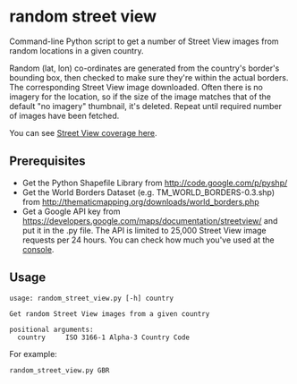 random street view
========

Command-line Python script to get a number of Street View images from random locations in a given country.

Random (lat, lon) co-ordinates are generated from the country's border's bounding box, then checked to make sure they're within the actual borders. The corresponding Street View image downloaded. Often there is no imagery for the location, so if the size of the image matches that of the default "no imagery" thumbnail, it's deleted. Repeat until required number of images have been fetched.

You can see <a href="http://support.google.com/maps/bin/answer.py?hl=en&answer=68384">Street View coverage here</a>.

Prerequisites
-------------

 * Get the Python Shapefile Library from http://code.google.com/p/pyshp/
 * Get the World Borders Dataset (e.g. TM_WORLD_BORDERS-0.3.shp) from http://thematicmapping.org/downloads/world_borders.php
 * Get a Google API key from https://developers.google.com/maps/documentation/streetview/ and put it in the .py file. The API is limited to 25,000 Street View image requests per 24 hours. You can check how much you've used at the <a href="https://code.google.com/apis/console/">console</a>.

Usage
-----

    usage: random_street_view.py [-h] country

    Get random Street View images from a given country

    positional arguments:
      country     ISO 3166-1 Alpha-3 Country Code

For example:

    random_street_view.py GBR
